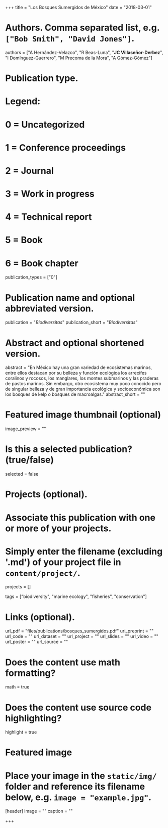 +++
title = "Los Bosques Sumergidos de México"
date = "2018-03-01"

# Authors. Comma separated list, e.g. `["Bob Smith", "David Jones"]`.
authors = ["A Hernández-Velazco", "R Beas-Luna", "**JC Villaseñor-Derbez**", "I Domínguez-Guerrero", "M Precoma de la Mora", "A Gómez-Gómez"]

# Publication type.
# Legend:
# 0 = Uncategorized
# 1 = Conference proceedings
# 2 = Journal
# 3 = Work in progress
# 4 = Technical report
# 5 = Book
# 6 = Book chapter
publication_types = ["0"]

# Publication name and optional abbreviated version.
publication = "*Biodiversitas*"
publication_short = "*Biodiversitas*"

# Abstract and optional shortened version.
abstract = "En México hay una gran variedad de ecosistemas marinos, entre ellos destacan por su belleza y función ecológica los arrecifes coralinos y rocosos, los manglares, los montes submarinos y las praderas de pastos marinos. Sin embargo, otro ecosistema muy poco conocido pero de singular belleza y de gran importancia ecológica y socioeconómica son los bosques de kelp o bosques de macroalgas."
abstract_short = ""

# Featured image thumbnail (optional)
image_preview = ""

# Is this a selected publication? (true/false)
selected = false

# Projects (optional).
#   Associate this publication with one or more of your projects.
#   Simply enter the filename (excluding '.md') of your project file in `content/project/`.
projects = []

tags = ["biodiversity", "marine ecology", "fisheries", "conservation"]

# Links (optional).
url_pdf = "files/publications/bosques_sumergidos.pdf"
url_preprint = ""
url_code = ""
url_dataset = ""
url_project = ""
url_slides = ""
url_video = ""
url_poster = ""
url_source = ""

# Does the content use math formatting?
math = true

# Does the content use source code highlighting?
highlight = true

# Featured image
# Place your image in the `static/img/` folder and reference its filename below, e.g. `image = "example.jpg"`.
[header]
image = ""
caption = ""

+++
